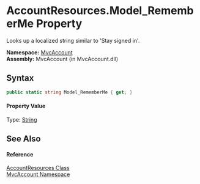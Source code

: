 AccountResources.Model_RememberMe Property
==========================================
Looks up a localized string similar to 'Stay signed in'.

**Namespace:** [MvcAccount][1]  
**Assembly:** MvcAccount (in MvcAccount.dll)

Syntax
------

```csharp
public static string Model_RememberMe { get; }
```

#### Property Value
Type: [String][2]

See Also
--------

#### Reference
[AccountResources Class][3]  
[MvcAccount Namespace][1]  

[1]: ../README.md
[2]: http://msdn.microsoft.com/en-us/library/s1wwdcbf
[3]: README.md